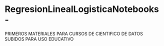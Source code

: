 # RegresionLinealLogisticaNotebooks-

PRIMEROS MATERIALES PARA CURSOS DE CIENTIFICO DE DATOS
SUBIDOS PARA USO EDUCATIVO
